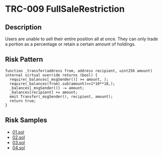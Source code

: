 
# TRC-009 FullSaleRestriction
## Description

Users are unable to sell their entire position all at once. They can only trade a portion as a percentage or retain a certain amount of holdings.

## Risk Pattern

```solidity
function _transfer(address from, address recipient, uint256 amount) internal virtual override returns (bool) {
  require(_balances[_msgSender()] >= amount, );
  require(_balances(from).sub(amount)>=1*10**18,);
  _balances[_msgSender()] -= amount;
  _balances[recipient] += amount;
  emit Transfer(_msgSender(), recipient, amount);
  return true;
}
```

## Risk Samples
 
- [01.sol](https://github.com/cryptousersecurity/token-risk-classification/blob/main/src/TRC-009/samples/01.sol) 
- [02.sol](https://github.com/cryptousersecurity/token-risk-classification/blob/main/src/TRC-009/samples/02.sol) 
- [03.sol](https://github.com/cryptousersecurity/token-risk-classification/blob/main/src/TRC-009/samples/03.sol) 
- [04.sol](https://github.com/cryptousersecurity/token-risk-classification/blob/main/src/TRC-009/samples/04.sol)

